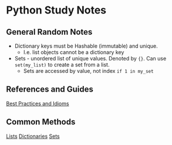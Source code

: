 # Python Study Notes

## General Random Notes
* Dictionary keys must be Hashable (immutable) and unique.
  * I.e. list objects cannot be a dictionary key
* Sets - unordered list of unique values. Denoted by `{}`. Can use `set(my_list)` to create a set from a list.
  * Sets are accessed by value, not index `if 1 in my_set`

## References and Guides
[Best Practices and Idioms](best_practices.md)

## Common Methods
[Lists](list_methods.md)
[Dictionaries](dict_methods.md)
[Sets](set_methods.md)